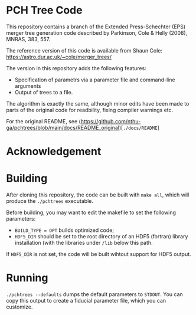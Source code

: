 # PCH Tree Code

This repository contains a branch of the Extended Press-Schechter (EPS) merger tree generation code described by Parkinson, Cole & Helly (2008), MNRAS, 383, 557. 

The reference version of this code is available from Shaun Cole:
https://astro.dur.ac.uk/~cole/merger_trees/

The version in this repository adds the following features:

- Specification of parametrs via a parameter file and command-line arguments
- Output of trees to a file.

The algorithm is exactly the same, although minor edits have been made to parts of the original code for readbility, fixing compiler warnings etc.

For the original README, see (https://github.com/nthu-ga/pchtrees/blob/main/docs/README_original)[`./docs/README`]

# Acknowledgement



# Building

After cloning this repository, the code can be built with `make all`, which will produce the `./pchtrees` executable. 

Before building, you may want to edit the makefile to set the following parameters:

* `BUILD_TYPE = OPT` builds optimized code;
* `HDF5_DIR` should be set to the root directory of an HDF5 (fortran) library installation (with the libraries under `/lib` below this path.

If `HDF5_DIR` is not set, the code will be built wihtout support for HDF5 output.

# Running

`./pchtrees --defaults` dumps the default parameters to `STDOUT`. You can copy this output to create a fiducial parameter file, which you can customize.




